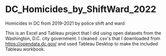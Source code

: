 # DC_Homicides_by_ShiftWard_2022
Homicides in DC from 2019-2021 by police shift and ward

This is an Excel and Tableau project that I did using open datasets from the Washington, D.C. city government. I cleaned .csv's that I downloaded from https://opendata.dc.gov/ and used Tableau Desktop to make the included Tableau workbook. 
